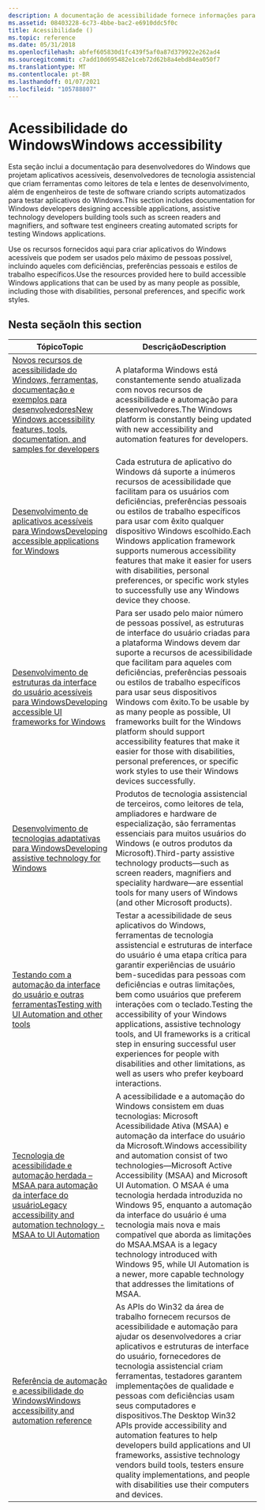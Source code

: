 ```yaml
---
description: A documentação de acessibilidade fornece informações para desenvolvedores que buscam criar aplicativos baseados no Windows que podem ser usados pelo máximo de pessoas possível, incluindo aqueles com deficiências ou deficiências.
ms.assetid: 08403228-6c73-4bbe-bac2-e6910ddc5f0c
title: Acessibilidade ()
ms.topic: reference
ms.date: 05/31/2018
ms.openlocfilehash: abfef605830d1fc439f5af0a87d379922e262ad4
ms.sourcegitcommit: c7add10d695482e1ceb72d62b8a4ebd84ea050f7
ms.translationtype: MT
ms.contentlocale: pt-BR
ms.lasthandoff: 01/07/2021
ms.locfileid: "105788807"
---
```

# <a name="windows-accessibility"></a><span data-ttu-id="8f969-103">Acessibilidade do Windows</span><span class="sxs-lookup"><span data-stu-id="8f969-103">Windows accessibility</span></span>

<span data-ttu-id="8f969-104">Esta seção inclui a documentação para desenvolvedores do Windows que projetam aplicativos acessíveis, desenvolvedores de tecnologia assistencial que criam ferramentas como leitores de tela e lentes de desenvolvimento, além de engenheiros de teste de software criando scripts automatizados para testar aplicativos do Windows.</span><span class="sxs-lookup"><span data-stu-id="8f969-104">This section includes documentation for Windows developers designing accessible applications, assistive technology developers building tools such as screen readers and magnifiers, and software test engineers creating automated scripts for testing Windows applications.</span></span>

<span data-ttu-id="8f969-105">Use os recursos fornecidos aqui para criar aplicativos do Windows acessíveis que podem ser usados pelo máximo de pessoas possível, incluindo aqueles com deficiências, preferências pessoais e estilos de trabalho específicos.</span><span class="sxs-lookup"><span data-stu-id="8f969-105">Use the resources provided here to build accessible Windows applications that can be used by as many people as possible, including those with disabilities, personal preferences, and specific work styles.</span></span>

## <a name="in-this-section"></a><span data-ttu-id="8f969-106">Nesta seção</span><span class="sxs-lookup"><span data-stu-id="8f969-106">In this section</span></span>

| <span data-ttu-id="8f969-107">Tópico</span><span class="sxs-lookup"><span data-stu-id="8f969-107">Topic</span></span> | <span data-ttu-id="8f969-108">Descrição</span><span class="sxs-lookup"><span data-stu-id="8f969-108">Description</span></span> |
|-|-|
| [<span data-ttu-id="8f969-109">Novos recursos de acessibilidade do Windows, ferramentas, documentação e exemplos para desenvolvedores</span><span class="sxs-lookup"><span data-stu-id="8f969-109">New Windows accessibility features, tools, documentation, and samples for developers</span></span>](accessibility-whatsnew.md) | <span data-ttu-id="8f969-110">A plataforma Windows está constantemente sendo atualizada com novos recursos de acessibilidade e automação para desenvolvedores.</span><span class="sxs-lookup"><span data-stu-id="8f969-110">The Windows platform is constantly being updated with new accessibility and automation features for developers.</span></span> |
| [<span data-ttu-id="8f969-111">Desenvolvimento de aplicativos acessíveis para Windows</span><span class="sxs-lookup"><span data-stu-id="8f969-111">Developing accessible applications for Windows</span></span>](accessibility-appdev.md) | <span data-ttu-id="8f969-112">Cada estrutura de aplicativo do Windows dá suporte a inúmeros recursos de acessibilidade que facilitam para os usuários com deficiências, preferências pessoais ou estilos de trabalho específicos para usar com êxito qualquer dispositivo Windows escolhido.</span><span class="sxs-lookup"><span data-stu-id="8f969-112">Each Windows application framework supports numerous accessibility features that make it easier for users with disabilities, personal preferences, or specific work styles to successfully use any Windows device they choose.</span></span> |
| [<span data-ttu-id="8f969-113">Desenvolvimento de estruturas da interface do usuário acessíveis para Windows</span><span class="sxs-lookup"><span data-stu-id="8f969-113">Developing accessible UI frameworks for Windows</span></span>](accessibility-uiframeworkdev.md) | <span data-ttu-id="8f969-114">Para ser usado pelo maior número de pessoas possível, as estruturas de interface do usuário criadas para a plataforma Windows devem dar suporte a recursos de acessibilidade que facilitam para aqueles com deficiências, preferências pessoais ou estilos de trabalho específicos para usar seus dispositivos Windows com êxito.</span><span class="sxs-lookup"><span data-stu-id="8f969-114">To be usable by as many people as possible, UI frameworks built for the Windows platform should support accessibility features that make it easier for those with disabilities, personal preferences, or specific work styles to use their Windows devices successfully.</span></span> |
| [<span data-ttu-id="8f969-115">Desenvolvimento de tecnologias adaptativas para Windows</span><span class="sxs-lookup"><span data-stu-id="8f969-115">Developing assistive technology for Windows</span></span>](accessibility-atdev.md) | <span data-ttu-id="8f969-116">Produtos de tecnologia assistencial de terceiros, como leitores de tela, ampliadores e hardware de especialização, são ferramentas essenciais para muitos usuários do Windows (e outros produtos da Microsoft).</span><span class="sxs-lookup"><span data-stu-id="8f969-116">Third-party assistive technology products—such as screen readers, magnifiers and speciality hardware—are essential tools for many users of Windows (and other Microsoft products).</span></span> |
| [<span data-ttu-id="8f969-117">Testando com a automação da interface do usuário e outras ferramentas</span><span class="sxs-lookup"><span data-stu-id="8f969-117">Testing with UI Automation and other tools</span></span>](accessibility-testwithuia.md) | <span data-ttu-id="8f969-118">Testar a acessibilidade de seus aplicativos do Windows, ferramentas de tecnologia assistencial e estruturas de interface do usuário é uma etapa crítica para garantir experiências de usuário bem-sucedidas para pessoas com deficiências e outras limitações, bem como usuários que preferem interações com o teclado.</span><span class="sxs-lookup"><span data-stu-id="8f969-118">Testing the accessibility of your Windows applications, assistive technology tools, and UI frameworks is a critical step in ensuring successful user experiences for people with disabilities and other limitations, as well as users who prefer keyboard interactions.</span></span> |
| [<span data-ttu-id="8f969-119">Tecnologia de acessibilidade e automação herdada – MSAA para automação da interface do usuário</span><span class="sxs-lookup"><span data-stu-id="8f969-119">Legacy accessibility and automation technology - MSAA to UI Automation</span></span>](accessibility-legacy.md) | <span data-ttu-id="8f969-120">A acessibilidade e a automação do Windows consistem em duas tecnologias: Microsoft Acessibilidade Ativa (MSAA) e automação da interface do usuário da Microsoft.</span><span class="sxs-lookup"><span data-stu-id="8f969-120">Windows accessibility and automation consist of two technologies—Microsoft Active Accessibility (MSAA) and Microsoft UI Automation.</span></span> <span data-ttu-id="8f969-121">O MSAA é uma tecnologia herdada introduzida no Windows 95, enquanto a automação da interface do usuário é uma tecnologia mais nova e mais compatível que aborda as limitações do MSAA.</span><span class="sxs-lookup"><span data-stu-id="8f969-121">MSAA is a legacy technology introduced with Windows 95, while UI Automation is a newer, more capable technology that addresses the limitations of MSAA.</span></span> |
| [<span data-ttu-id="8f969-122">Referência de automação e acessibilidade do Windows</span><span class="sxs-lookup"><span data-stu-id="8f969-122">Windows accessibility and automation reference</span></span>](../winauto/about-windows-accessibility-features.md) | <span data-ttu-id="8f969-123">As APIs do Win32 da área de trabalho fornecem recursos de acessibilidade e automação para ajudar os desenvolvedores a criar aplicativos e estruturas de interface do usuário, fornecedores de tecnologia assistencial criam ferramentas, testadores garantem implementações de qualidade e pessoas com deficiências usam seus computadores e dispositivos.</span><span class="sxs-lookup"><span data-stu-id="8f969-123">The Desktop Win32 APIs provide accessibility and automation features to help developers build applications and UI frameworks, assistive technology vendors build tools, testers ensure quality implementations, and people with disabilities use their computers and devices.</span></span> |
